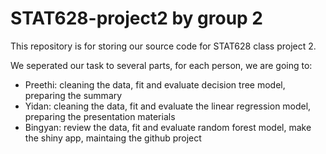 # STAT628-project2 by group 2

This repository is for storing our source code for STAT628 class project 2.

We seperated our task to several parts, for each person, we are going to:

- Preethi: cleaning the data, fit and evaluate decision tree model, preparing the summary
- Yidan: cleaning the data, fit and evaluate the linear regression model, preparing the presentation materials
- Bingyan: review the data, fit and evaluate random forest model, make the shiny app, maintaing the github project
